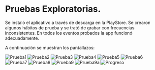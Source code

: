 # Pruebas Exploratorias. 

Se instaló el aplicativo a través de descarga en la PlayStore. Se crearon algunos hábitos de prueba y se trató de grabar con frecuencias
inconsistentes. En todos los eventos probados la app funcionó adecuadamente. 

A continuación se muestran los pantallazos: 

![Prueba1](https://github.com/jhrubiano10/pruebas_automaticas/blob/master/images/LoopHabitTracker/PruebasExploratorias/prueba1.jpg)
![Prueba2](https://github.com/jhrubiano10/pruebas_automaticas/blob/master/images/LoopHabitTracker/PruebasExploratorias/prueba2.jpg)
![Prueba3](https://github.com/jhrubiano10/pruebas_automaticas/blob/master/images/LoopHabitTracker/PruebasExploratorias/prueba3.jpg)
![Prueba4](https://github.com/jhrubiano10/pruebas_automaticas/blob/master/images/LoopHabitTracker/PruebasExploratorias/prueba4.jpg)
![Prueba5](https://github.com/jhrubiano10/pruebas_automaticas/blob/master/images/LoopHabitTracker/PruebasExploratorias/prueba5.jpg)
![Prueba6](https://github.com/jhrubiano10/pruebas_automaticas/blob/master/images/LoopHabitTracker/PruebasExploratorias/prueba6.jpg)
![Prueba7](https://github.com/jhrubiano10/pruebas_automaticas/blob/master/images/LoopHabitTracker/PruebasExploratorias/prueba7.jpg)
![Prueba8](https://github.com/jhrubiano10/pruebas_automaticas/blob/master/images/LoopHabitTracker/PruebasExploratorias/prueba8.jpg)
![Prueba9](https://github.com/jhrubiano10/pruebas_automaticas/blob/master/images/LoopHabitTracker/PruebasExploratorias/prueba9.jpg)
![Prueba9a](https://github.com/jhrubiano10/pruebas_automaticas/blob/master/images/LoopHabitTracker/PruebasExploratorias/prueba9a.jpg)
![Progreso](https://github.com/jhrubiano10/pruebas_automaticas/blob/master/images/LoopHabitTracker/PruebasExploratorias/prueba9b.jpg)
